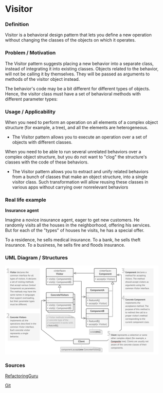 # Visitor

### Definition 
   Visitor is a behavioral design pattern that lets you define a new operation without changing the classes of the objects on which it operates.
   

### Problem / Motivation
   The Visitor pattern suggests placing a new behavior into a separate class, instead of integrating it into existing classes. Objects related to the behavior, will not be calling it by themselves. They will be passed as arguments to methods of the visitor object instead.
   
   The behavior's code may be a bit different for different types of objects. Hence, the visitor class must have a set of behavioral methods with different parameter types:
   

### Usage / Applicability
When you need to perform an operation on all elements of a complex object structure (for example, a tree), and all the elements are heterogeneous.
+  The Visitor pattern allows you to execute an operation over a set of objects with different classes.
  
When you need to be able to run several unrelated behaviors over a complex object structure, but you do not want to "clog" the structure's classes with the code of these behaviors.

+ The Visitor pattern allows you to extract and unify related behaviors from a bunch of classes that make an object structure, into a single visitor class. Such transformation will allow reusing these classes in various apps without carrying over nonrelevant behaviors

    
### Real life example

**Insurance agent**

Imagine a novice insurance agent, eager to get new customers. He randomly visits all the houses in the neighborhood, offering his services. But for each of the "types" of houses he visits, he has a special offer.

To a residence, he sells medical insurance.
To a bank, he sells theft insurance.
To a business, he sells fire and floods insurance.

  
### UML Diagram / Structures

   ![Visitor](./VisitorUML.png)
   
### Sources 

  [RefactoringGuru](https://refactoring.guru/design-patterns/composite)
  
  [Git](https://github.com/sohamkamani/javascript-design-patterns-for-humans#-composite)
 
   
   
   
  